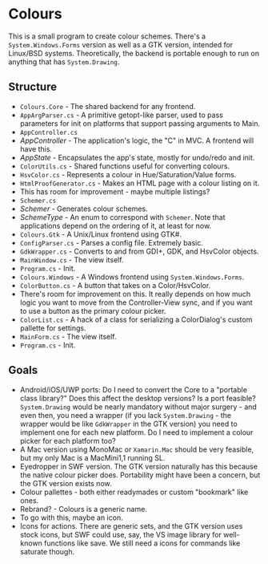 # Colours

This is a small program to create colour schemes. There's a `System.Windows.Forms` version as well as a GTK version, intended for Linux/BSD systems. Theoretically, the backend is portable enough to run on anything that has `System.Drawing`.

## Structure

* `Colours.Core` - The shared backend for any frontend.
 * `AppArgParser.cs` - A primitive getopt-like parser, used to pass parameters for init on platforms that support passing arguments to Main.
 * `AppController.cs`
  * *AppController* - The application's logic, the "C" in MVC. A frontend will have this.
  * *AppState* - Encapsulates the app's state, mostly for undo/redo and init.
 * `ColorUtils.cs` - Shared functions useful for converting colours.
 * `HsvColor.cs` - Represents a colour in Hue/Saturation/Value forms.
 * `HtmlProofGenerator.cs` - Makes an HTML page with a colour listing on it.
  * This has room for improvement - maybe multiple listings? 
 * `Schemer.cs`
  * *Schemer* - Generates colour schemes.
  * *SchemeType* - An enum to correspond with `Schemer`. Note that applications depend on the ordering of it, at least for now.
* `Colours.Gtk` - A Unix/Linux frontend using GTK#.
 * `ConfigParser.cs` - Parses a config file. Extremely basic.
 * `GdkWrapper.cs` - Converts to and from GDI+, GDK, and HsvColor objects.
 * `MainWindow.cs` - The view itself.
 * `Program.cs` - Init.
* `Colours.Windows` - A Windows frontend using `System.Windows.Forms`.
 * `ColorButton.cs` - A button that takes on a Color/HsvColor.
  * There's room for improvement on this. It really depends on how much logic you want to move from the Controller-View sync, and if you want to use a button as the primary colour picker.
 * `ColorList.cs` - A hack of a class for serializing a ColorDialog's custom pallette for settings.
 * `MainForm.cs` - The view itself.
 * `Program.cs` - Init.

## Goals

* Android/iOS/UWP ports: Do I need to convert the Core to a "portable class library?" Does this affect the desktop versions? Is a port feasible? `System.Drawing` would be nearly mandatory without major surgery - and even then, you need a wrapper (if you lack `System.Drawing` - the wrapper would be like `GdkWrapper` in the GTK version) you need to implement one for each new platform. Do I need to implement a colour picker for each platform too?
 * A Mac version using MonoMac or `Xamarin.Mac` should be very feasible, but my only Mac is a MacMini1,1 running SL.
* Eyedropper in SWF version. The GTK version naturally has this because the native colour picker does. Portability might have been a concern, but the GTK version exists now.
* Colour pallettes - both either readymades or custom "bookmark" like ones.
* Rebrand? - Colours is a generic name.
 * To go with this, maybe an icon.
* Icons for actions. There are generic sets, and the GTK version uses stock icons, but SWF could use, say, the VS image library for well-known functions like save. We still need a icons for commands like saturate though.